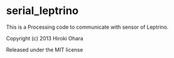 # serial_leptrino

This is a Processing code to communicate with sensor of Leptrino.


Copyright (c) 2013 Hiroki Ohara

Released under the MIT license

